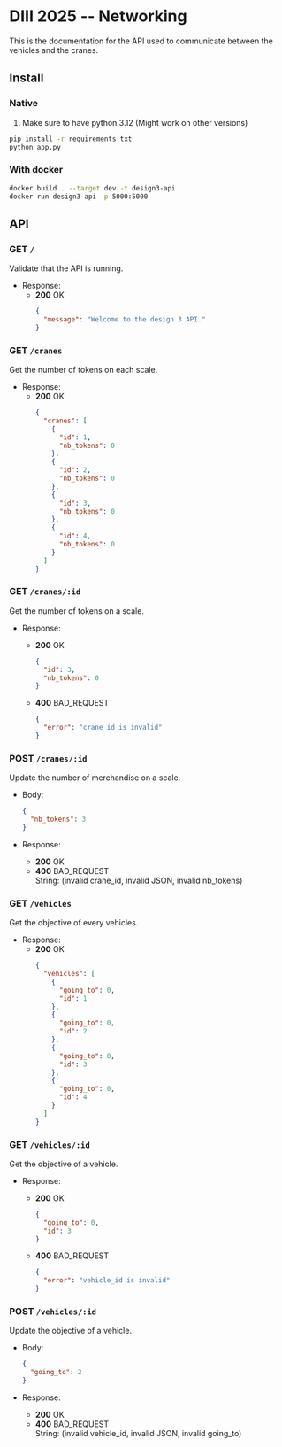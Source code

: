 # DIII 2025 -- Networking

This is the documentation for the API used to communicate between the vehicles and the cranes.

## Install

### Native

1. Make sure to have python 3.12 (Might work on other versions)

```sh
pip install -r requirements.txt
python app.py
```

### With docker

```sh
docker build . --target dev -t design3-api
docker run design3-api -p 5000:5000
```

## API

### GET `/`

Validate that the API is running.

- Response:
  - **200** OK
    ```json
    {
      "message": "Welcome to the design 3 API."
    }
    ```

### GET `/cranes`

Get the number of tokens on each scale.

- Response:
  - **200** OK
    ```json
    {
      "cranes": [
        {
          "id": 1,
          "nb_tokens": 0
        },
        {
          "id": 2,
          "nb_tokens": 0
        },
        {
          "id": 3,
          "nb_tokens": 0
        },
        {
          "id": 4,
          "nb_tokens": 0
        }
      ]
    }
    ```

### GET `/cranes/:id`

Get the number of tokens on a scale.

- Response:

  - **200** OK

    ```json
    {
      "id": 3,
      "nb_tokens": 0
    }
    ```

  - **400** BAD_REQUEST
    ```json
    {
      "error": "crane_id is invalid"
    }
    ```

### POST `/cranes/:id`

Update the number of merchandise on a scale.

- Body:

  ```json
  {
    "nb_tokens": 3
  }
  ```

- Response:
  - **200** OK
  - **400** BAD_REQUEST\
     String: (invalid crane_id, invalid JSON, invalid nb_tokens)

### GET `/vehicles`

Get the objective of every vehicles.

- Response:
  - **200** OK
    ```json
    {
      "vehicles": [
        {
          "going_to": 0,
          "id": 1
        },
        {
          "going_to": 0,
          "id": 2
        },
        {
          "going_to": 0,
          "id": 3
        },
        {
          "going_to": 0,
          "id": 4
        }
      ]
    }
    ```

### GET `/vehicles/:id`

Get the objective of a vehicle.

- Response:

  - **200** OK

    ```json
    {
      "going_to": 0,
      "id": 3
    }
    ```

  - **400** BAD_REQUEST
    ```json
    {
      "error": "vehicle_id is invalid"
    }
    ```

### POST `/vehicles/:id`

Update the objective of a vehicle.

- Body:

  ```json
  {
    "going_to": 2
  }
  ```

- Response:
  - **200** OK
  - **400** BAD_REQUEST\
     String: (invalid vehicle_id, invalid JSON, invalid going_to)
